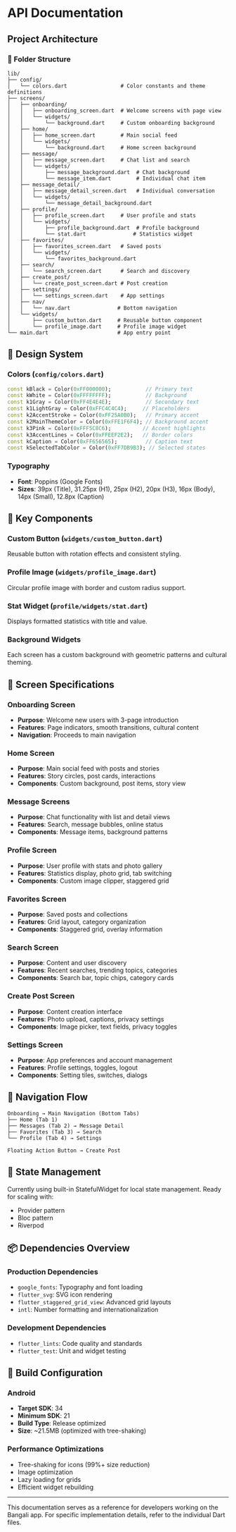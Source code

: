 # API Documentation

## Project Architecture

### 📁 Folder Structure

```
lib/
├── config/
│   └── colors.dart                 # Color constants and theme definitions
├── screens/
│   ├── onboarding/
│   │   ├── onboarding_screen.dart  # Welcome screens with page view
│   │   └── widgets/
│   │       └── background.dart     # Custom onboarding background
│   ├── home/
│   │   ├── home_screen.dart        # Main social feed
│   │   └── widgets/
│   │       └── background.dart     # Home screen background
│   ├── message/
│   │   ├── message_screen.dart     # Chat list and search
│   │   └── widgets/
│   │       ├── message_background.dart  # Chat background
│   │       └── message_item.dart        # Individual chat item
│   ├── message_detail/
│   │   ├── message_detail_screen.dart   # Individual conversation
│   │   └── widgets/
│   │       └── message_detail_background.dart
│   ├── profile/
│   │   ├── profile_screen.dart     # User profile and stats
│   │   └── widgets/
│   │       ├── profile_background.dart  # Profile background
│   │       └── stat.dart               # Statistics widget
│   ├── favorites/
│   │   ├── favorites_screen.dart   # Saved posts
│   │   └── widgets/
│   │       └── favorites_background.dart
│   ├── search/
│   │   └── search_screen.dart      # Search and discovery
│   ├── create_post/
│   │   └── create_post_screen.dart # Post creation
│   ├── settings/
│   │   └── settings_screen.dart    # App settings
│   ├── nav/
│   │   └── nav.dart               # Bottom navigation
│   └── widgets/
│       ├── custom_button.dart     # Reusable button component
│       └── profile_image.dart     # Profile image widget
└── main.dart                      # App entry point
```

## 🎨 Design System

### Colors (`config/colors.dart`)
```dart
const kBlack = Color(0xFF000000);           // Primary text
const kWhite = Color(0xFFFFFFFF);           // Background
const k1Gray = Color(0xFF4E4E4E);           // Secondary text
const k1LightGray = Color(0xFFC4C4C4);     // Placeholders
const k2AccentStroke = Color(0xFF25A0B0);   // Primary accent
const k2MainThemeColor = Color(0xFFE1F6F4); // Background accent
const k3Pink = Color(0xFFF5C8C6);          // Accent highlights
const k3AccentLines = Color(0xFFEEF2E2);   // Border colors
const kCaption = Color(0xFF656565);         // Caption text
const kSelectedTabColor = Color(0xFF7DB9B3); // Selected states
```

### Typography
- **Font**: Poppins (Google Fonts)
- **Sizes**: 39px (Title), 31.25px (H1), 25px (H2), 20px (H3), 16px (Body), 14px (Small), 12.8px (Caption)

## 🧩 Key Components

### Custom Button (`widgets/custom_button.dart`)
Reusable button with rotation effects and consistent styling.

### Profile Image (`widgets/profile_image.dart`)
Circular profile image with border and custom radius support.

### Stat Widget (`profile/widgets/stat.dart`)
Displays formatted statistics with title and value.

### Background Widgets
Each screen has a custom background with geometric patterns and cultural theming.

## 📱 Screen Specifications

### Onboarding Screen
- **Purpose**: Welcome new users with 3-page introduction
- **Features**: Page indicators, smooth transitions, cultural content
- **Navigation**: Proceeds to main navigation

### Home Screen
- **Purpose**: Main social feed with posts and stories
- **Features**: Story circles, post cards, interactions
- **Components**: Custom background, post items, story view

### Message Screens
- **Purpose**: Chat functionality with list and detail views
- **Features**: Search, message bubbles, online status
- **Components**: Message items, background patterns

### Profile Screen
- **Purpose**: User profile with stats and photo gallery
- **Features**: Statistics display, photo grid, tab switching
- **Components**: Custom image clipper, staggered grid

### Favorites Screen
- **Purpose**: Saved posts and collections
- **Features**: Grid layout, category organization
- **Components**: Staggered grid, overlay information

### Search Screen
- **Purpose**: Content and user discovery
- **Features**: Recent searches, trending topics, categories
- **Components**: Search bar, topic chips, category cards

### Create Post Screen
- **Purpose**: Content creation interface
- **Features**: Photo upload, captions, privacy settings
- **Components**: Image picker, text fields, privacy toggles

### Settings Screen
- **Purpose**: App preferences and account management
- **Features**: Profile settings, toggles, logout
- **Components**: Setting tiles, switches, dialogs

## 🔄 Navigation Flow

```
Onboarding → Main Navigation (Bottom Tabs)
├── Home (Tab 1)
├── Messages (Tab 2) → Message Detail
├── Favorites (Tab 3) → Search
└── Profile (Tab 4) → Settings

Floating Action Button → Create Post
```

## 🎯 State Management

Currently using built-in StatefulWidget for local state management. Ready for scaling with:
- Provider pattern
- Bloc pattern
- Riverpod

## 📦 Dependencies Overview

### Production Dependencies
- `google_fonts`: Typography and font loading
- `flutter_svg`: SVG icon rendering
- `flutter_staggered_grid_view`: Advanced grid layouts
- `intl`: Number formatting and internationalization

### Development Dependencies
- `flutter_lints`: Code quality and standards
- `flutter_test`: Unit and widget testing

## 🚀 Build Configuration

### Android
- **Target SDK**: 34
- **Minimum SDK**: 21
- **Build Type**: Release optimized
- **Size**: ~21.5MB (optimized with tree-shaking)

### Performance Optimizations
- Tree-shaking for icons (99%+ size reduction)
- Image optimization
- Lazy loading for grids
- Efficient widget rebuilding

---

This documentation serves as a reference for developers working on the Bangali app. For specific implementation details, refer to the individual Dart files.

